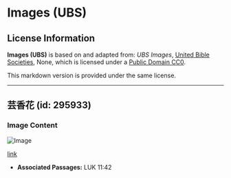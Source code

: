 # Images (UBS)

## License Information

**Images (UBS)** is based on and adapted from: _UBS Images_, [United Bible Societies](https://unitedbiblesocieties.org/), None, which is licensed under a [Public Domain CC0](https://creativecommons.org/public-domain/cc0/).

This markdown version is provided under the same license.



--------------------------------

## 芸香花 (id: 295933)

### Image Content

![Image](https://cdn.aquifer.bible/aquifer-content/resources/Media/WEB-0774_rue_flower.jpg)

[link](https://cdn.aquifer.bible/aquifer-content/resources/Media/WEB-0774_rue_flower.jpg)

* **Associated Passages:** LUK 11:42

